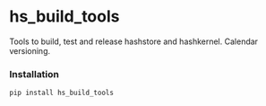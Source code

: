 # hs_build_tools


Tools to build, test and release hashstore and hashkernel. 
Calendar versioning.

### Installation

```
pip install hs_build_tools
```

